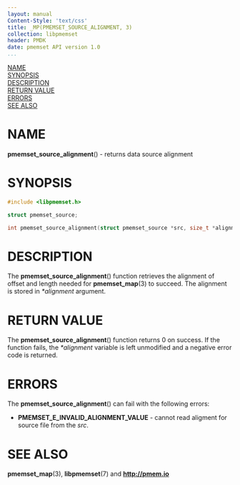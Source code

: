 ```yaml
---
layout: manual
Content-Style: 'text/css'
title: _MP(PMEMSET_SOURCE_ALIGNMENT, 3)
collection: libpmemset
header: PMDK
date: pmemset API version 1.0
...
```


[comment]: <> (SPDX-License-Identifier: BSD-3-Clause)
[comment]: <> (Copyright 2021, Intel Corporation)

[comment]: <> (pmemset_source_alignment.3 -- man page for pmemset_source_alignment)

[NAME](#name)<br />
[SYNOPSIS](#synopsis)<br />
[DESCRIPTION](#description)<br />
[RETURN VALUE](#return-value)<br />
[ERRORS](#errors)<br />
[SEE ALSO](#see-also)<br />

# NAME #

**pmemset_source_alignment**() - returns data source alignment

# SYNOPSIS #

```c
#include <libpmemset.h>

struct pmemset_source;

int pmemset_source_alignment(struct pmemset_source *src, size_t *alignment);

```

# DESCRIPTION #

The **pmemset_source_alignment**() function retrieves the alignment of offset and
length needed for **pmemset_map**(3) to succeed. The alignment is stored in
*\*alignment* argument.

# RETURN VALUE #

The **pmemset_source_alignment**() function returns 0 on success.
If the function fails, the *\*alignment* variable is left unmodified and a negative
error code is returned.

# ERRORS #

The **pmemset_source_alignment**() can fail with the following errors:

* **PMEMSET_E_INVALID_ALIGNMENT_VALUE** - cannot read aligment for source file
from the *src*.

# SEE ALSO #

**pmemset_map**(3), **libpmemset**(7) and **<http://pmem.io>**
